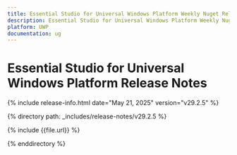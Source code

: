 ```yaml
---
title: Essential Studio for Universal Windows Platform Weekly Nuget Release Release Notes  
description: Essential Studio for Universal Windows Platform Weekly Nuget Release Release Notes  
platform: UWP
documentation: ug
---
```


# Essential Studio for Universal Windows Platform  Release Notes  

{% include release-info.html date="May 21, 2025"  version="v29.2.5" %}

{% directory path: _includes/release-notes/v29.2.5 %}

{% include {{file.url}} %}

{% enddirectory %}